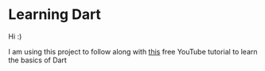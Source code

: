 # Learning Dart

Hi :)

I am using this project to follow along with [this](https://www.youtube.com/watch?v=HbzUzEg8Aqc&list=PLCC34OHNcOto7WU2QzVn3hnpSOYEdflVf) free YouTube tutorial to learn the basics of Dart
